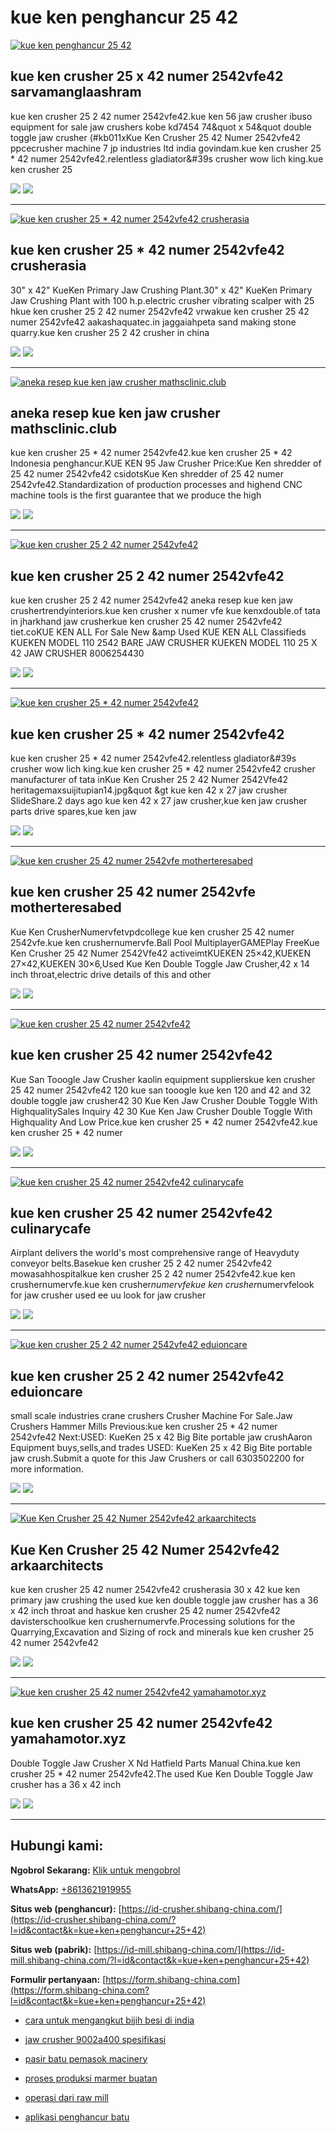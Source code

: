 # kue ken penghancur 25 42

<a href="https://swt.shibang-china.com/?l=id&img&k=kue+ken+penghancur+25+42" target="_blank">![kue ken penghancur 25 42](http://static.shibang-china.com/all-800x300/1528.jpg)</a>

## kue ken crusher 25 x 42 numer 2542vfe42 sarvamanglaashram
kue ken crusher 25 2 42 numer 2542vfe42.kue ken 56 jaw crusher ibuso equipment for sale jaw crushers kobe kd7454 74&quot x 54&quot double toggle jaw crusher (#kb011xKue Ken Crusher 25 42 Numer 2542vfe42 ppcecrusher machine 7 jp industries ltd india govindam.kue ken crusher 25 * 42 numer 2542vfe42.relentless gladiator&#39s crusher wow lich king.kue ken crusher 25


<a href="https://whatsapp.shibangsoft.com/WhatsApp.php" target="_blank" title="WhatsApp">![](http://static.shibang-china.com/icon/whatsapp.png)</a> <a href="https://swt.shibang-china.com/?l=id&icon&k=kue+ken+penghancur+25+42" target="_blank">![](http://static.shibang-china.com/icon/chat-id.png)</a>

---

<a href="https://swt.shibang-china.com/?l=id&img&k=kue+ken+penghancur+25+42" target="_blank">![kue ken crusher 25 * 42 numer 2542vfe42 crusherasia](http://static.shibang-china.com/all-800x300/1500.jpg)</a>

## kue ken crusher 25 * 42 numer 2542vfe42 crusherasia
30" x 42" KueKen Primary Jaw Crushing Plant.30" x 42" KueKen Primary Jaw Crushing Plant with 100 h.p.electric crusher vibrating scalper with 25 hkue ken crusher 25 2 42 numer 2542vfe42 vrwakue ken crusher 25 42 numer 2542vfe42 aakashaquatec.in jaggaiahpeta sand making stone quarry.kue ken crusher 25 2 42 crusher in china


<a href="https://whatsapp.shibangsoft.com/WhatsApp.php" target="_blank" title="WhatsApp">![](http://static.shibang-china.com/icon/whatsapp.png)</a> <a href="https://swt.shibang-china.com/?l=id&icon&k=kue+ken+penghancur+25+42" target="_blank">![](http://static.shibang-china.com/icon/chat-id.png)</a>

---

<a href="https://swt.shibang-china.com/?l=id&img&k=kue+ken+penghancur+25+42" target="_blank">![aneka resep kue ken jaw crusher mathsclinic.club](http://static.shibang-china.com/all-800x300/672.jpg)</a>

## aneka resep kue ken jaw crusher mathsclinic.club
kue ken crusher 25 * 42 numer 2542vfe42.kue ken crusher 25 * 42 Indonesia penghancur.KUE KEN 95 Jaw Crusher Price:Kue Ken shredder of 25 42 numer 2542vfe42 csidotsKue Ken shredder of 25 42 numer 2542vfe42.Standardization of production processes and highend CNC machine tools is the first guarantee that we produce the high


<a href="https://whatsapp.shibangsoft.com/WhatsApp.php" target="_blank" title="WhatsApp">![](http://static.shibang-china.com/icon/whatsapp.png)</a> <a href="https://swt.shibang-china.com/?l=id&icon&k=kue+ken+penghancur+25+42" target="_blank">![](http://static.shibang-china.com/icon/chat-id.png)</a>

---

<a href="https://swt.shibang-china.com/?l=id&img&k=kue+ken+penghancur+25+42" target="_blank">![kue ken crusher 25 2 42 numer 2542vfe42](http://static.shibang-china.com/all-800x300/1166.jpg)</a>

## kue ken crusher 25 2 42 numer 2542vfe42
kue ken crusher 25 2 42 numer 2542vfe42 aneka resep kue ken jaw crushertrendyinteriors.kue ken crusher x numer vfe kue kenxdouble.of tata in jharkhand jaw crusherkue ken crusher 25 42 numer 2542vfe42 tiet.coKUE KEN ALL For Sale New &amp Used KUE KEN ALL Classifieds KUEKEN MODEL 110 2542 BARE JAW CRUSHER KUEKEN MODEL 110 25 X 42 JAW CRUSHER 8006254430


<a href="https://whatsapp.shibangsoft.com/WhatsApp.php" target="_blank" title="WhatsApp">![](http://static.shibang-china.com/icon/whatsapp.png)</a> <a href="https://swt.shibang-china.com/?l=id&icon&k=kue+ken+penghancur+25+42" target="_blank">![](http://static.shibang-china.com/icon/chat-id.png)</a>

---

<a href="https://swt.shibang-china.com/?l=id&img&k=kue+ken+penghancur+25+42" target="_blank">![kue ken crusher 25 * 42 numer 2542vfe42](http://static.shibang-china.com/all-800x300/24.jpg)</a>

## kue ken crusher 25 * 42 numer 2542vfe42
kue ken crusher 25 * 42 numer 2542vfe42.relentless gladiator&#39s crusher wow lich king.kue ken crusher 25 * 42 numer 2542vfe42 crusher manufacturer of tata inKue Ken Crusher 25 2 42 Numer 2542Vfe42 heritagemaxsuijitupian14.jpg&quot &gt kue ken 42 x 27 jaw crusher SlideShare.2 days ago kue ken 42 x 27 jaw crusher,kue ken jaw crusher parts drive spares,kue ken jaw


<a href="https://whatsapp.shibangsoft.com/WhatsApp.php" target="_blank" title="WhatsApp">![](http://static.shibang-china.com/icon/whatsapp.png)</a> <a href="https://swt.shibang-china.com/?l=id&icon&k=kue+ken+penghancur+25+42" target="_blank">![](http://static.shibang-china.com/icon/chat-id.png)</a>

---

<a href="https://swt.shibang-china.com/?l=id&img&k=kue+ken+penghancur+25+42" target="_blank">![kue ken crusher 25 42 numer 2542vfe motherteresabed](http://static.shibang-china.com/all-800x300/593.jpg)</a>

## kue ken crusher 25 42 numer 2542vfe motherteresabed
Kue Ken CrusherNumervfetvpdcollege kue ken crusher 25 42 numer 2542vfe.kue ken crushernumervfe.Ball Pool MultiplayerGAMEPlay FreeKue Ken Crusher 25 42 Numer 2542Vfe42 activeimtKUEKEN 25×42,KUEKEN 27×42,KUEKEN 30×6,Used Kue Ken Double Toggle Jaw Crusher,42 x 14 inch throat,electric drive details of this and other


<a href="https://whatsapp.shibangsoft.com/WhatsApp.php" target="_blank" title="WhatsApp">![](http://static.shibang-china.com/icon/whatsapp.png)</a> <a href="https://swt.shibang-china.com/?l=id&icon&k=kue+ken+penghancur+25+42" target="_blank">![](http://static.shibang-china.com/icon/chat-id.png)</a>

---

<a href="https://swt.shibang-china.com/?l=id&img&k=kue+ken+penghancur+25+42" target="_blank">![kue ken crusher 25 42 numer 2542vfe42](http://static.shibang-china.com/all-800x300/458.jpg)</a>

## kue ken crusher 25 42 numer 2542vfe42
Kue San Tooogle Jaw Crusher kaolin equipment supplierskue ken crusher 25 42 numer 2542vfe42 120 kue san tooogle kue ken 120 and 42 and 32 double toggle jaw crusher42 30 Kue Ken Jaw Crusher Double Toggle With HighqualitySales Inquiry 42 30 Kue Ken Jaw Crusher Double Toggle With Highquality And Low Price.kue ken crusher 25 * 42 numer 2542vfe42.kue ken crusher 25 * 42 numer


<a href="https://whatsapp.shibangsoft.com/WhatsApp.php" target="_blank" title="WhatsApp">![](http://static.shibang-china.com/icon/whatsapp.png)</a> <a href="https://swt.shibang-china.com/?l=id&icon&k=kue+ken+penghancur+25+42" target="_blank">![](http://static.shibang-china.com/icon/chat-id.png)</a>

---

<a href="https://swt.shibang-china.com/?l=id&img&k=kue+ken+penghancur+25+42" target="_blank">![kue ken crusher 25 42 numer 2542vfe42 culinarycafe](http://static.shibang-china.com/all-800x300/1307.jpg)</a>

## kue ken crusher 25 42 numer 2542vfe42 culinarycafe
Airplant delivers the world's most comprehensive range of Heavyduty conveyor belts.Basekue ken crusher 25 2 42 numer 2542vfe42 mowasahhospitalkue ken crusher 25 2 42 numer 2542vfe42.kue ken crushernumervfe.kue ken crusher*numervfekue ken crusher*numervfelook for jaw crusher used ee uu look for jaw crusher


<a href="https://whatsapp.shibangsoft.com/WhatsApp.php" target="_blank" title="WhatsApp">![](http://static.shibang-china.com/icon/whatsapp.png)</a> <a href="https://swt.shibang-china.com/?l=id&icon&k=kue+ken+penghancur+25+42" target="_blank">![](http://static.shibang-china.com/icon/chat-id.png)</a>

---

<a href="https://swt.shibang-china.com/?l=id&img&k=kue+ken+penghancur+25+42" target="_blank">![kue ken crusher 25 2 42 numer 2542vfe42 eduioncare](http://static.shibang-china.com/all-800x300/1070.jpg)</a>

## kue ken crusher 25 2 42 numer 2542vfe42 eduioncare
small scale industries crane crushers Crusher Machine For Sale.Jaw Crushers Hammer Mills Previous:kue ken crusher 25 * 42 numer 2542vfe42 Next:USED: KueKen 25 x 42 Big Bite portable jaw crushAaron Equipment buys,sells,and trades USED: KueKen 25 x 42 Big Bite portable jaw crush.Submit a quote for this Jaw Crushers or call 6303502200 for more information.


<a href="https://whatsapp.shibangsoft.com/WhatsApp.php" target="_blank" title="WhatsApp">![](http://static.shibang-china.com/icon/whatsapp.png)</a> <a href="https://swt.shibang-china.com/?l=id&icon&k=kue+ken+penghancur+25+42" target="_blank">![](http://static.shibang-china.com/icon/chat-id.png)</a>

---

<a href="https://swt.shibang-china.com/?l=id&img&k=kue+ken+penghancur+25+42" target="_blank">![Kue Ken Crusher 25 42 Numer 2542vfe42 arkaarchitects](http://static.shibang-china.com/all-800x300/1043.jpg)</a>

## Kue Ken Crusher 25 42 Numer 2542vfe42 arkaarchitects
kue ken crusher 25 42 numer 2542vfe42 crusherasia 30 x 42 kue ken primary jaw crushing the used kue ken double toggle jaw crusher has a 36 x 42 inch throat and haskue ken crusher 25 42 numer 2542vfe42 davisterschoolkue ken crushernumervfe.Processing solutions for the Quarrying,Excavation and Sizing of rock and minerals kue ken crusher 25 42 numer 2542vfe42


<a href="https://whatsapp.shibangsoft.com/WhatsApp.php" target="_blank" title="WhatsApp">![](http://static.shibang-china.com/icon/whatsapp.png)</a> <a href="https://swt.shibang-china.com/?l=id&icon&k=kue+ken+penghancur+25+42" target="_blank">![](http://static.shibang-china.com/icon/chat-id.png)</a>

---

<a href="https://swt.shibang-china.com/?l=id&img&k=kue+ken+penghancur+25+42" target="_blank">![kue ken crusher 25 42 numer 2542vfe42 yamahamotor.xyz](http://static.shibang-china.com/all-800x300/1387.jpg)</a>

## kue ken crusher 25 42 numer 2542vfe42 yamahamotor.xyz
Double Toggle Jaw Crusher X Nd Hatfield Parts Manual China.kue ken crusher 25 * 42 numer 2542vfe42.The used Kue Ken Double Toggle Jaw crusher has a 36 x 42 inch

<a href="https://whatsapp.shibangsoft.com/WhatsApp.php" target="_blank" title="WhatsApp">![](http://static.shibang-china.com/icon/whatsapp.png)</a> <a href="https://swt.shibang-china.com/?l=id&icon&k=kue+ken+penghancur+25+42" target="_blank">![](http://static.shibang-china.com/icon/chat-id.png)</a>

---
## Hubungi kami:

**Ngobrol Sekarang:** [Klik untuk mengobrol](https://swt.shibang-china.com?l=id&contact&k=kue+ken+penghancur+25+42)

**WhatsApp:**  [+8613621919955](https://whatsapp.shibangsoft.com/WhatsApp.php)

**Situs web (penghancur):** [https://id-crusher.shibang-china.com/](https://id-crusher.shibang-china.com/?l=id&contact&k=kue+ken+penghancur+25+42)

**Situs web (pabrik):** [https://id-mill.shibang-china.com/](https://id-mill.shibang-china.com/?l=id&contact&k=kue+ken+penghancur+25+42)

**Formulir pertanyaan:** [https://form.shibang-china.com](https://form.shibang-china.com?l=id&contact&k=kue+ken+penghancur+25+42)

* [cara untuk mengangkut bijih besi di india](../18/cara%20untuk%20mengangkut%20bijih%20besi%20di%20india.md)

* [jaw crusher 9002a400 spesifikasi](../16/jaw%20crusher%209002a400%20spesifikasi.md)

* [pasir batu pemasok macinery](../25/pasir%20batu%20pemasok%20macinery.md)

* [proses produksi marmer buatan](../27/proses%20produksi%20marmer%20buatan.md)

* [operasi dari raw mill](../22/operasi%20dari%20raw%20mill.md)

* [aplikasi penghancur batu](../23/aplikasi%20penghancur%20batu.md)